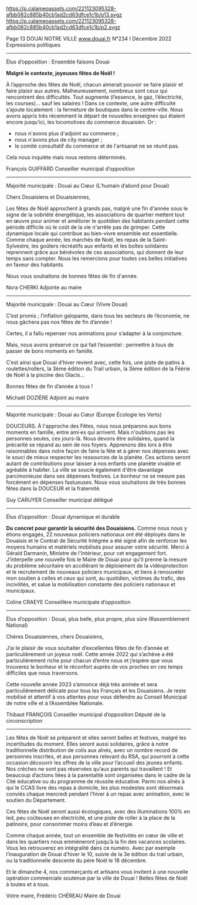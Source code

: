 https://p.calameoassets.com/221123095328-afbb082c885b40cb1ad2cd63dfce1c1b/p13.svgz
https://p.calameoassets.com/221123095328-afbb082c885b40cb1ad2cd63dfce1c1b/p2.svgz

Page  13
DOUAI NOTRE VILLE
www.douai.fr
N°234   I
Décembre 2022 Expressions politiques

---

Élus d’opposition : Ensemble faisons Douai

**Malgré le contexte, joyeuses fêtes de Noël !**

À l’approche des fêtes de Noël, chacun aimerait pouvoir se faire plaisir et faire plaisir aux autres. Malheureusement, nombreux sont ceux qui rencontrent des difficultés. Tout augmente (l’essence, le gaz, l’électricité, les courses)… sauf les salaires ! Dans ce contexte, une autre difficulté s’ajoute localement : la fermeture de boutiques dans le centre-ville. Nous avons appris très récemment le départ de nouvelles enseignes qui étaient encore jusqu’ici, les locomotives du commerce douaisien.
Or :
- nous n'avons plus d'adjoint au commerce ;
- nous n'avons plus de city manager ;
- le comité consultatif du commerce et de l'artisanat ne se réunit pas.

Cela nous inquiète mais nous restons déterminés.

François GUIFFARD
Conseiller municipal d’opposition

---

Majorité municipale : Douai au Cœur (L’humain d’abord pour Douai)

Chers Douaisiens et Douaisiennes,

Les fêtes de Noël approchent à grands pas, malgré une fin d'année sous le signe de la sobriété énergétique, les associations de quartier mettent tout en œuvre pour animer et améliorer le quotidien des habitants pendant cette période difficile où le coût de la vie n'arrête pas de grimper. Cette dynamique locale qui contribue au bien-vivre ensemble est essentielle. Comme chaque année, les marchés de Noël, les repas de la Saint-Sylvestre, les goûters récréatifs aux enfants et les boîtes solidaires reprennent grâce aux bénévoles de ces associations, qui donnent de leur temps sans compter. Nous les remercions pour toutes ces belles initiatives en faveur des habitants.

Nous vous souhaitons de bonnes fêtes de fin d'année.

Nora CHERKI
Adjointe au maire

---

Majorité municipale : Douai au Cœur (Vivre Douai)

C’est promis ; l’inflation galopante, dans tous les secteurs de l’économie, ne nous gâchera pas nos fêtes de fin d’année !

Certes, il a fallu repenser nos animations pour s’adapter à la conjoncture.

Mais, nous avons préservé ce qui fait l’essentiel : permettre à tous de passer de bons moments en famille.

C’est ainsi que Douai d’hiver revient avec, cette fois, une piste de patins à roulettes/rollers, la 3ème édition du Trail urbain, la 3ème édition de la Féérie de Noël à la piscine des Glacis…

Bonnes fêtes de fin d’année à tous !

Michaël DOZIÈRE
Adjoint au maire

---

Majorité municipale : Douai au Cœur (Europe Écologie les Verts)

DOUCEURS.
À l'approche des Fêtes, nous nous préparons aux bons moments en famille, entre ami·es qui arrivent. Mais n'oublions pas les personnes seules, ces jours-là. Nous devons être solidaires, quand la précarité se répand au sein de nos foyers. Apprenons dès lors à être raisonnables dans notre façon de faire la fête et à gérer nos dépenses avec le souci de mieux respecter les ressources de la planète. Ces actions seront autant de contributions pour laisser à nos enfants une planète vivable et agréable à habiter. La ville se soucie également d'être davantage parcimonieuse dans ses dépenses festives. Le bonheur ne se mesure pas forcément en dépenses fastueuses. Nous vous souhaitons de très bonnes fêtes dans la DOUCEUR et la fraternité.

Guy CARUYER
Conseiller municipal délégué

---

Élus d’opposition : Douai dynamique et durable

**Du concret pour garantir la sécurité des Douaisiens.**
Comme nous nous y étions engagés, 22 nouveaux policiers nationaux ont été déployés dans le Douaisis et le Contrat de Sécurité Intégrée a été signé afin de renforcer les moyens humains et matériels mobilisés pour assurer votre sécurité. Merci à Gérald Darmanin, Ministre de l'Intérieur, pour cet engagement fort.
J’interpelle une nouvelle fois le Maire de Douai pour qu'il prenne la mesure du problème sécuritaire en accélérant le déploiement de la vidéoprotection et le recrutement de nouveaux policiers municipaux, et tiens à renouveler mon soutien à celles et ceux qui sont, au quotidien, victimes du trafic, des incivilités, et salue la mobilisation constante des policiers nationaux et municipaux.

Coline CRAEYE
Conseillère municipale d’opposition

---

Élus d’opposition : Douai, plus belle, plus propre, plus sûre (Rassemblement National)

Chères Douaisiennes, chers Douaisiens,

J’ai le plaisir de vous souhaiter d’excellentes fêtes de fin d’année et particulièrement un joyeux noël.
Cette année 2022 qui s’achève a été particulièrement riche pour chacun d’entre nous et j’espère que vous trouverez le bonheur et le réconfort auprès de vos proches en ces temps difficiles que nous traversons.

Cette nouvelle année 2023 s’annonce déjà très animée et sera particulièrement délicate pour tous les Français et les Douaisiens. Je reste mobilisé et attentif à vos attentes pour vous défendre au Conseil Municipal de notre ville et à l’Assemblée Nationale.

Thibaut FRANÇOIS
Conseiller municipal d’opposition
Député de la circonscription

---

Les fêtes de Noël se préparent et elles seront belles et festives, malgré les incertitudes du moment. Elles seront aussi solidaires, grâce à notre traditionnelle distribution de colis aux aînés, avec un nombre record de personnes inscrites, et aux personnes relevant du RSA, qui pourront à cette occasion découvrir les offres de la ville pour l’accueil des jeunes enfants. Nos crèches ne sont pas réservées qu’aux parents qui travaillent ! Et beaucoup d’actions liées à la parentalité sont organisées dans le cadre de la Cité éducative ou du programme de réussite éducative. Parmi nos aînés à qui le CCAS livre des repas à domicile, les plus modestes sont désormais conviés chaque mercredi pendant l’hiver à un repas avec animation, avec le soutien du Département.

Ces fêtes de Noël seront aussi écologiques, avec des illuminations 100% en led, peu coûteuses en électricité, et une piste de roller à la place de la patinoire, pour consommer moins d’eau et d’énergie.

Comme chaque année, tout un ensemble de festivités en cœur de ville et dans les quartiers nous emmèneront jusqu’à la fin des vacances scolaires. Vous les retrouverez en intégralité dans ce numéro. Avec par exemple l’inauguration de Douai d’hiver le 10, suivie de la 3e édition du trail urbain, ou la traditionnelle descente du père Noël le 18 décembre.

Et le dimanche 4, nos commerçants et artisans vous invitent à une nouvelle opération commerciale soutenue par la ville de Douai ! Belles fêtes de Noël à toutes et à tous.

Votre maire,
Frédéric CHÉREAU
Maire de Douai
